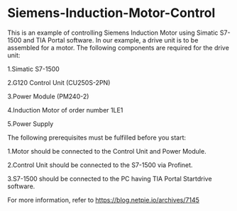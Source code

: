 # Siemens-Induction-Motor-Control

This is an example of controlling Siemens Induction Motor using Simatic S7-1500 and TIA Portal software. In our example, a drive unit is to be assembled for a motor. The following components are required for the drive unit:

   1.Simatic S7-1500

   2.G120 Control Unit (CU250S-2PN)

   3.Power Module (PM240-2)

   4.Induction Motor of order number 1LE1

   5.Power Supply

The following prerequisites must be fulfilled before you start:

   1.Motor should be connected to the Control Unit and Power Module.

   2.Control Unit should be connected to the S7-1500 via Profinet.

   3.S7-1500 should be connected to the PC having TIA Portal Startdrive software.


For more information, refer to https://blog.netpie.io/archives/7145
